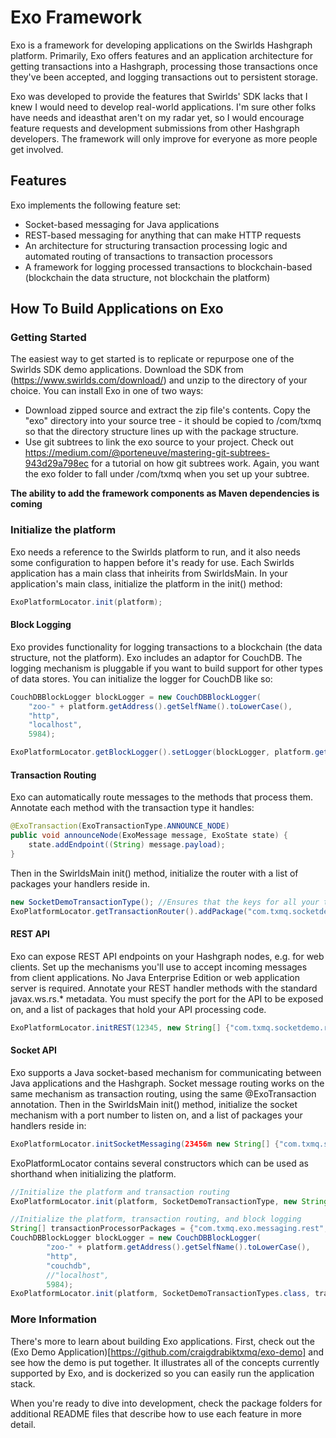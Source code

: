 Exo Framework
=============

Exo is a framework for developing applications on the Swirlds Hashgraph platform.  Primarily, Exo offers features and an application architecture for getting transactions into a Hashgraph, processing those transactions once they've been accepted, and logging transactions out to persistent storage.

Exo was developed to provide the features that Swirlds' SDK lacks that I knew I would need to develop real-world applications.  I'm sure other folks have needs and ideasthat aren't on my radar yet, so I would encourage feature requests and development submissions from other Hashgraph developers.  The framework will only improve for everyone as more people get involved.

Features
--------

Exo implements the following feature set:
- Socket-based messaging for Java applications
- REST-based messaging for anything that can make HTTP requests
- An architecture for structuring transaction processing logic and automated routing of transactions to transaction processors
- A framework for logging processed transactions to blockchain-based (blockchain the data structure, not blockchain the platform)

How To Build Applications on Exo
--------------------------------

### Getting Started
The easiest way to get started is to replicate or repurpose one of the Swirlds SDK demo applications.  Download the SDK from (https://www.swirlds.com/download/) and unzip to the directory of your choice.  You can install Exo in one of two ways:
* Download zipped source and extract the zip file's contents.  Copy the "exo" directory into your source tree - it should be copied to <my source root>/com/txmq so that the directory structure lines up with the package structure.
* Use git subtrees to link the exo source to your project.  Check out https://medium.com/@porteneuve/mastering-git-subtrees-943d29a798ec for a tutorial on how git subtrees work.  Again, you want the exo folder to fall under <source root>/com/txmq when you set up your subtree.

**The ability to add the framework components as Maven dependencies is coming**

### Initialize the platform
Exo needs a reference to the Swirlds platform to run, and it also needs some configuration to happen before it's ready for use.  Each Swirlds application has a main class that inheirits from SwirldsMain.  In your application's main class, initialize the platform in the init() method:
```java
ExoPlatformLocator.init(platform);
```

#### Block Logging
Exo provides functionality for logging transactions to a blockchain (the data structure, not the platform).  Exo includes an adaptor for CouchDB.  The logging mechanism is pluggable if you want to build support for other types of data stores.  You can initialize the logger for CouchDB like so:
```java
CouchDBBlockLogger blockLogger = new CouchDBBlockLogger(
    "zoo-" + platform.getAddress().getSelfName().toLowerCase(),
    "http",
    "localhost",
    5984);

ExoPlatformLocator.getBlockLogger().setLogger(blockLogger, platform.getAddress().getSelfName());
```
#### Transaction Routing
Exo can automatically route messages to the methods that process them.  Annotate each method with the transaction type it handles:
```java
@ExoTransaction(ExoTransactionType.ANNOUNCE_NODE)
public void announceNode(ExoMessage message, ExoState state) { 
	state.addEndpoint((String) message.payload);
}
```

Then in the SwirldsMain init() method, initialize the router with a list of packages your handlers reside in.  
```java
new SocketDemoTransactionType(); //Ensures that the keys for all your transactions have been defined before initializing.
ExoPlatformLocator.getTransactionRouter().addPackage("com.txmq.socketdemo.transactions");
```

#### REST API
Exo can expose REST API endpoints on your Hashgraph nodes, e.g. for web clients.  Set up the mechanisms you'll use to accept incoming messages from client applications.  No Java Enterprise Edition or web application server is required.  Annotate your REST handler methods with the standard javax.ws.rs.* metadata.  You must specify the port for the API to be exposed on, and a list of packages that hold your API processing code.  
```java
ExoPlatformLocator.initREST(12345, new String[] {"com.txmq.socketdemo.rest"});
```

#### Socket API
Exo supports a Java socket-based mechanism for communicating between Java applications and the Hashgraph.  Socket message routing works on the same mechanism as transaction routing, using the same @ExoTransaction annotation.  Then in the SwirldsMain init() method, initialize the socket mechanism with a port number to listen on, and a list of packages your handlers reside in:
```java
ExoPlatformLocator.initSocketMessaging(23456m new String[] {"com.txmq.socketdemo.socket"});
```

ExoPlatformLocator contains several constructors which can be used as shorthand when initializing the platform.
```java
//Initialize the platform and transaction routing
ExoPlatformLocator.init(platform, SocketDemoTransactionType, new String[] {"com.txmq.socketdemo.transactions"});

//Initialize the platform, transaction routing, and block logging
String[] transactionProcessorPackages = {"com.txmq.exo.messaging.rest", "com.txmq.socketdemo.transactions"};
CouchDBBlockLogger blockLogger = new CouchDBBlockLogger(
		"zoo-" + platform.getAddress().getSelfName().toLowerCase(),
		"http",
		"couchdb",
		//"localhost",
		5984);
ExoPlatformLocator.init(platform, SocketDemoTransactionTypes.class, transactionProcessorPackages, blockLogger);
```

### More Information
There's more to learn about building Exo applications.  First, check out the (Exo Demo Application)[https://github.com/craigdrabiktxmq/exo-demo] and see how the demo is put together.  It illustrates all of the concepts currently supported by Exo, and is dockerized so you can easily run the application stack.

When you're ready to dive into development, check the package folders for additional README files that describe how to use each feature in more detail.
